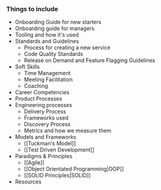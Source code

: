 ### Things to include
- Onboarding Guide for new starters
- Onboarding guide for managers
- Tooling and how it's used
- Standards and Guidelines
	- Process for creating a new service
	- Code Quality Standards
	- Release on Demand and Feature Flagging Guidelines
- Soft Skills
	- Time Management
	- Meeting Facilitation
	- Coaching
- Career Competencies
- Product Processes
- Engineering processes
	- Delivery Process
	- Frameworks used
	- Discovery Process
	- Metrics and how we measure them
- Models and Frameworks
	- [[Tuckman's Model]]
	- [[Test Driven Development]]
- Paradigms & Principles
	- [[Agile]]
	- [[Object Orientated Programming|OOP]]
	- [[SOLID Principles|SOLID]]
- Resources